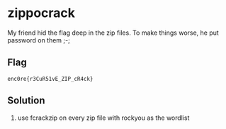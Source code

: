 # zippocrack
My friend hid the flag deep in the zip files. To make things worse, he put password on them ;-;

## Flag
```
enc0re{r3CuR51vE_ZIP_cR4ck}
```

## Solution
1. use fcrackzip on every zip file with rockyou as the wordlist
